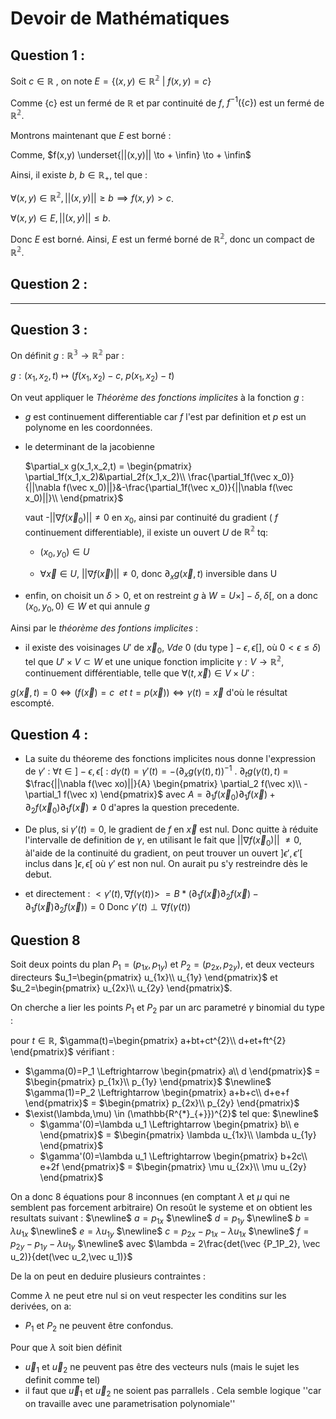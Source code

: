 # Devoir de Mathématiques #


## Question 1 : ##

Soit $c \in \mathbb{R}$
, on note $E  = \{(x,y) \in \mathbb{R^2} \ | \ f(x,y) = c \}$

Comme  {c} est un fermé de $\mathbb{R}$ et par continuité de $f$, $f^{-1}(\{c\})$ est un fermé de $\mathbb{R^2}$.

Montrons maintenant que $E$ est borné : 

Comme, $f(x,y) \underset{||(x,y)|| \to + \infin} \to + \infin$

Ainsi, il existe $b$, $b \in \mathbb{R_+}$, tel que :

$\forall (x,y) \in \mathbb{R^2}, ||(x,y)|| \geqslant b \implies f(x,y) \gt c$.

$\forall (x,y) \in E, ||(x,y)|| \le b$.

Donc $E$ est borné. Ainsi, $E$ est un fermé borné de $\mathbb{R^2}$, donc un compact de $\mathbb{R^2}$.

## Question 2 : ##

-----

## Question 3 : ##
 
On définit $g : \mathbb{R^3} \to \mathbb{R^2}$ par :

$g :(x_1,x_2,t) \mapsto (f(x_1,x_2)-c, \ p(x_1,x_2)-t)$

On veut appliquer le $Théorème\ des\ fonctions\ implicites$ à la fonction $g$ :

- $g$ est continuement differentiable car $f$ l'est par definition et $p$ est un polynome en les coordonnées.
- le determinant de la jacobienne
  
   $\partial_x g(x_1,x_2,t) = \begin{pmatrix} 
  \partial_1f(x_1,x_2)&\partial_2f(x_1,x_2)\\
  \frac{\partial_1f(\vec x_0)}{||\nabla f(\vec x_0)||}&-\frac{\partial_1f(\vec x_0)}{||\nabla f(\vec x_0)||}\\
  \end{pmatrix}$ 


  vaut -||$\nabla f(\vec x_0)|| \ne 0$ en $x_0$, ainsi par continuité du gradient ( $f$ continuement differentiable), il existe un ouvert $U$ de $\mathbb{R^2}$ tq:
  - $(x_0,y_0) \in U$   


  - $\forall \vec x \in U,  \ ||\nabla f(\vec x)|| \ne 0$, donc  $\partial_x g(\vec x,t)$ inversible dans U
- enfin, on choisit un $\delta > 0,$ et on restreint $g$ à
   $W = U\times ]-\delta,\delta[$, on a donc  $(x_0,y_0,0) \in W$ et qui annule $g$


Ainsi par le $théorème \ des \ fontions \  implicites$ :
  - il existe des voisinages $U'$ de $\vec x_0$, $V de \ 0$ (du type $]- \epsilon,\epsilon[$], où $0<\epsilon \le \delta$) tel que $U' \times V \subset W$ et une unique fonction implicite $\gamma : V \longrightarrow \mathbb{R^2}$, continuement différentiable, telle que $\forall (t, \vec x)\in V \times U'$ :
  
  $g(\vec x,t)=0  \Leftrightarrow (f( \vec x) = c \ \ et \ t=p(\vec x))  \Leftrightarrow \gamma(t)=\vec x$ d'où le résultat escompté.

## Question 4 : ##

- La suite du théoreme des fonctions implicites nous donne l'expression de $\gamma'$ :
$\forall t\in ]-\epsilon,\epsilon[$ :
$d\gamma(t) = \gamma'(t) =-(\partial_xg(\gamma(t), t))^{-1}$ . $\partial_tg(\gamma(t), t)$ 
 = $\frac{||\nabla f(\vec xo)||}{A} \begin{pmatrix}
\partial_2 f(\vec x)\\
-\partial_1 f(\vec x)
\end{pmatrix}$
avec $A =\partial_1f(\vec x_0) \partial_1f(\vec x) + \partial_2f(\vec x_0) \partial_1f(\vec x) \ne 0$ d'apres la question precedente.

- De plus, si $\gamma'(t) = 0$, le gradient de $f$ en $\vec x$ est nul. Donc quitte à réduite l'intervalle de definition de $\gamma$, en utilisant le fait que $||\nabla f(\vec x_0)||$ $\ne 0$, àl'aide de la continuité du gradient, on peut trouver un ouvert $]\epsilon',\epsilon'[$ inclus dans $]\epsilon,\epsilon[$ où $\gamma'$ est non nul.
On aurait pu s'y restreindre dès le debut.

- et directement :
$<\gamma'(t),\nabla f(\gamma(t))> \ =B*(\partial_1f(\vec x)\partial_2f(\vec x)-\partial_1f(\vec x)\partial_2f(\vec x))=0$
Donc  $\gamma'(t) \perp \nabla f(\gamma(t))$
 
## Question 8 ##

Soit deux points du plan $P_1=(p_{1x},p_{1y})$ et $P_2=(p_{2x},p_{2y})$, et deux vecteurs directeurs $u_1=\begin{pmatrix}
u_{1x}\\
u_{1y}
\end{pmatrix}$
et $u_2=\begin{pmatrix}
u_{2x}\\
u_{2y}
\end{pmatrix}$.

On cherche a lier les points $P_1$ et $P_2$ par un arc parametré $\gamma$ binomial du type : 

pour $t\in \mathbb{R}$,  $\gamma(t)=\begin{pmatrix}
a+bt+ct^{2}\\
d+et+ft^{2}
\end{pmatrix}$ vérifiant :
 - $\gamma(0)=P_1 \Leftrightarrow \begin{pmatrix}
a\\
d
\end{pmatrix}$ = $\begin{pmatrix}
p_{1x}\\
p_{1y}
\end{pmatrix}$ $\newline$
 $\gamma(1)=P_2 \Leftrightarrow \begin{pmatrix}
a+b+c\\
d+e+f
\end{pmatrix}$ = $\begin{pmatrix}
p_{2x}\\
p_{2y}
\end{pmatrix}$
- $\exist(\lambda,\mu) \in (\mathbb{R^{*}_{+}})^{2}$ tel que: $\newline$ 
  - $\gamma'(0)=\lambda u_1 \Leftrightarrow \begin{pmatrix}
b\\
e
\end{pmatrix}$ = $\begin{pmatrix}
\lambda u_{1x}\\
\lambda u_{1y}
\end{pmatrix}$ 
  - $\gamma'(0)=\lambda u_1 \Leftrightarrow \begin{pmatrix}
b+2c\\
e+2f
\end{pmatrix}$ = $\begin{pmatrix}
\mu u_{2x}\\
\mu u_{2y}
\end{pmatrix}$ 

On a donc 8 équations pour 8 inconnues (en comptant $\lambda$ et $\mu$ qui ne semblent pas forcement arbitraire)
On resoût le systeme et on obtient les resultats suivant :
$\newline$
$a=p_{1x}$
$\newline$
$d=p_{1y}$
$\newline$
$b=\lambda u_{1x}$
$\newline$
$e=\lambda u_{1y}$
$\newline$
$c=p_{2x}-p_{1x}-\lambda u_{1x}$
$\newline$
$f=p_{2y}-p_{1y}-\lambda u_{1y}$
$\newline$
avec $\lambda = 2\frac{det(\vec {P_1P_2}, \vec u_2)}{det(\vec u_2,\vec u_1)}$

De la on peut en deduire plusieurs contraintes :

Comme $\lambda$ ne peut etre nul si on veut respecter les conditins sur les derivées, on a:
- $P_1$ et $P_2$ ne peuvent être confondus.

Pour que $\lambda$ soit bien définit
- $\vec u_1$ et $\vec u_2$ ne peuvent pas être des vecteurs nuls (mais le sujet les definit comme tel)
- il faut que $\vec u_1$ et $\vec u_2$ ne soient pas parrallels . Cela semble logique ''car on travaille avec une parametrisation polynomiale''


